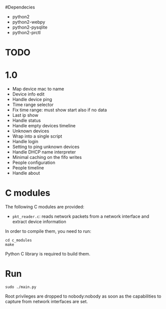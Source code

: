 #Dependecies

- python2
- python2-webpy
- python2-pysqlite
- python2-prctl

# TODO
# 1.0
- Map device mac to name
- Device info edit
- Handle device ping
- Time range selector
- Fix time range: must show start also if no data
- Last ip show
- Handle status
- Handle empty devices timeline
- Unknown devices
- Wrap into a single script
- Handle login
- Setting to ping unknown devices
- Handle DHCP name interpreter
- Minimal caching on the fifo writes
- People configuration
- People timeline
- Handle about

# C modules
The following C modules are provided:
  - `pkt_reader.c`: reads network packets from a network interface and extract device information

In order to compile them, you need to run:

```
cd c_modules
make
```

Python C library is required to build them.

# Run

`sudo ./main.py`

Root privileges are dropped to nobody:nobody as soon as the capabilities to capture from network
interfaces are set.
